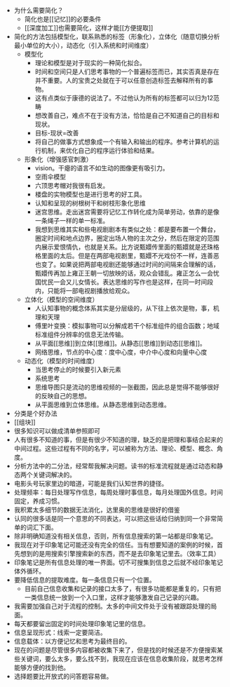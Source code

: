 - 为什么需要简化？ 
    - 简化也是[[记忆]]的必要条件
    - [[深度加工]]也需要简化，这样才能[[方便提取]]
- 简化的方法包括模型化，联系熟悉的标签（形象化），立体化（随意切换分析最小单位的大小），动态化（引入系统和时间维度）
    - 模型化
        - 理论和模型是对于现实的一种简化拟合。
        - 时间和空间只是人们思考事物的一个普遍标签而已，其实否真是存在并不重要。人的宝贵之处就在于可以任意创造标签去解释所有的事物。
        - 这有点类似于康德的说法了。不过他认为所有的标签都可以归为12范畴
        - 想改善自己，难点不在于没有方法，恰恰是自己不知道自己的目标和现状。
        - 目标-现状=改善
        - 将自己的做事方式想象成一个有输入和输出的程序。参考计算机的运行机制，来优化自己的程序运行体验和结果。
    - 形象化（增强感官刺激）
        - vision。干瘪的语言不如生动的图像更有吸引力。
        - 空雨伞模型
        - 六顶思考帽对我很有启发。
        - 楼盘的实物模型也是进行思考的好工具。
        - 认知和呈现的树根树干和树枝形象化思维
        - 迷宫思维。走出迷宫需要将记忆工作转化成为简单劳动，依靠的是像一条绳子一样的单一标准。
        - 我想到思维其实和些电视剧剧本有类似之处：都是要布置一个舞台，圈定时间和地点边界，圈定出场人物的主次之分，然后在限定的范围内展示爱恨情仇，也就是关系。比方说甄嬛传里面的甄嬛就是还珠格格里面的太后。但是在两部电视剧里，甄嬛不光戏份不一样，连善恶也变了。如果说把两部电视剧还能够通过时间的间隔来合理解的话，甄嬛传再加上雍正王朝一切放映的话，观众会错乱。雍正怎么一会忧国忧民一会又儿女情长。表达思维的写作也是这样，在同一时间段内，只能将一部电视剧播放给观众。
    - 立体化（模型的空间维度）
        - 人认知事物的概念体系其实是分层级的，从下往上依次是物，事，机理和天理
        - 傅里叶变换：模拟事物可以分解成若干个标准组件的组合函数；地域标准组件分辨率的信息无法传输。
        - 从平面[[思维]]到立体[[思维]]。从静态[[思维]]到动态[[思维]]。
        - 网络思维，节点的中心度：度中心度，中介中心度和向量中心度
    - 动态化（模型的时间维度）
        - 当思考停止的时候要引入新元素
        - 系统思考
        - 思维导图只是流动的思维视频的一张截图，因此总是觉得不能够很好的反映自己的思想。
        - 从平面思维到立体思维。从静态思维到动态思维。
- 分类是个好办法
- [[组块]]
- 很多知识可以做成清单参照即可
- 人有很多不知道的事，但是有很少不知道的理，缺乏的是把理和事结合起来的中间过程。这些过程有不同的名字，可以被称为方法、理论、模型、概念、角度。
- 分析方法中的二分法，经常帮我解决问题。读书的标准流程就是通过动态和静态两个关键词解决的。
- 电影头号玩家里边的暗道，可能是我们认知世界的捷径。
- 处理频率：每日处理写作信息，每周处理时事信息，每月处理国外信息。时间固定，养成习惯。
- 我积累太多细节的数据无法消化，达里奥的思维是很好的借鉴
- 认同的很多话是同一个意思的不同表达，可以把这些话给归纳到同一个非常简单的词汇下面。
- 除非明确知道没有相关信息，否则，所有信息搜索的第一站都是印象笔记。
- 我现在对于印象笔记可能还没有完全的信任。当有想要知道的案例的时候，首先想到的是用搜索引擎搜索新的东西，而不是去印象笔记里去。（效率工具）
- 印象笔记是所有信息处理的唯一界面。切不可搜集到信息之后就不经印象笔记体外循环。
- 要降低信息的提取难度。每一条信息只有一个位置。
    - 目前自己信息收集和记录的接口太多了，有很多功能都是重复的，只有把一类信息统一放到一个入口里，这样才能够激发自己记录的兴趣。
- 我需要加强自己对于流程的控制。太多的中间文件处于没有被跟踪处理的局面。
- 每天都要留出固定的时间处理印象笔记里的信息。
- 信息呈现形式：线索一定要简洁。
- 信息载体：以方便记忆和思考为最终目的。
- 现在的问题是尽管很多内容都被收集下来了，但是找的时候还是不方便搜索某些关键词，要么太多，要么找不到，我现在应该在信息收集阶段，就思考怎样能够方便的找到他。
- 选择题要比开放式的问答题容易做。
